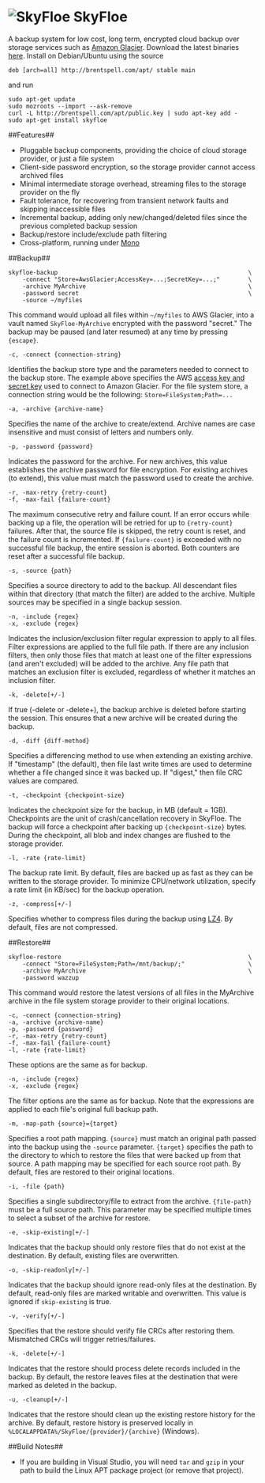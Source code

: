 ![SkyFloe](https://raw.github.com/bspell1/SkyFloe/master/SkyFloe.png) SkyFloe
=============================================================================

A backup system for low cost, long term, encrypted cloud backup over storage services such as [Amazon Glacier](http://aws.amazon.com/glacier/). Download the latest binaries [here](http://brentspell.com/download/skyfloe.zip). Install on Debian/Ubuntu using the source

    deb [arch=all] http://brentspell.com/apt/ stable main

and run

    sudo apt-get update
    sudo mozroots --import --ask-remove
    curl -L http://brentspell.com/apt/public.key | sudo apt-key add -
    sudo apt-get install skyfloe

##Features##
* Pluggable backup components, providing the choice of cloud storage provider, or just a file system
* Client-side password encryption, so the storage provider cannot access archived files
* Minimal intermediate storage overhead, streaming files to the storage provider on the fly
* Fault tolerance, for recovering from transient network faults and skipping inaccessible files
* Incremental backup, adding only new/changed/deleted files since the previous completed backup session
* Backup/restore include/exclude path filtering
* Cross-platform, running under [Mono](http://mono-project.com)

##Backup##

    skyfloe-backup                                                      \
        -connect "Store=AwsGlacier;AccessKey=...;SecretKey=...;"        \
        -archive MyArchive                                              \
        -password secret                                                \
        -source ~/myfiles

This command would upload all files within `~/myfiles` to AWS Glacier, into a vault named `SkyFloe-MyArchive` encrypted with the password "secret." The backup may be paused (and later resumed) at any time by pressing `{escape}`.

    -c, -connect {connection-string}

Identifies the backup store type and the parameters needed to connect to the backup store. The example above specifies the AWS [access key and secret key](https://portal.aws.amazon.com/gp/aws/securityCredentials) used to connect to Amazon Glacier. For the file system store, a connection string would be the following: `Store=FileSystem;Path=...`

    -a, -archive {archive-name}

Specifies the name of the archive to create/extend. Archive names are case insensitive and must consist of letters and numbers only.

    -p, -password {password}

Indicates the password for the archive. For new archives, this value establishes the archive password for file encryption. For existing archives (to extend), this value must match the password used to create the archive.

    -r, -max-retry {retry-count}
    -f, -max-fail {failure-count}

The maximum consecutive retry and failure count. If an error occurs while backing up a file, the operation will be retried for up to `{retry-count}` failures. After that, the source file is skipped, the retry count is reset, and the failure count is incremented. If `{failure-count}` is exceeded with no successful file backup, the entire session is aborted. Both counters are reset after a successful file backup.

    -s, -source {path}

Specifies a source directory to add to the backup. All descendant files within that directory (that match the filter) are added to the archive. Multiple sources may be specified in a single backup session.

    -n, -include {regex}
    -x, -exclude {regex}

Indicates the inclusion/exclusion filter regular expression to apply to all files. Filter expressions are applied to the full file path. If there are any inclusion filters, then only those files that match at least one of the filter expressions (and aren't excluded) will be added to the archive. Any file path that matches an exclusion filter is excluded, regardless of whether it matches an inclusion filter.

    -k, -delete[+/-]

If true (-delete or -delete+), the backup archive is deleted before starting the session. This ensures that a new archive will be created during the backup.

    -d, -diff {diff-method}

Specifies a differencing method to use when extending an existing archive. If "timestamp" (the default), then file last write times are used to determine whether a file changed since it was backed up. If "digest," then file CRC values are compared.

    -t, -checkpoint {checkpoint-size}

Indicates the checkpoint size for the backup, in MB (default = 1GB). Checkpoints are the unit of crash/cancellation recovery in SkyFloe. The backup will force a checkpoint after backing up `{checkpoint-size}` bytes. During the checkpoint, all blob and index changes are flushed to the storage provider.

    -l, -rate {rate-limit}

The backup rate limit. By default, files are backed up as fast as they can be written to the storage provider. To minimize CPU/network utilization, specify a rate limit (in KB/sec) for the backup operation.

    -z, -compress[+/-]

Specifies whether to compress files during the backup using [LZ4](http://code.google.com/p/lz4/). By default, files are not compressed.

##Restore##

    skyfloe-restore                                                     \
        -connect "Store=FileSystem;Path=/mnt/backup/;"                  \
        -archive MyArchive                                              \
        -password wazzup

This command would restore the latest versions of all files in the MyArchive archive in the file system storage provider to their original locations.

    -c, -connect {connection-string}
    -a, -archive {archive-name}
    -p, -password {password}
    -r, -max-retry {retry-count}
    -f, -max-fail {failure-count}
    -l, -rate {rate-limit}

These options are the same as for backup.

    -n, -include {regex}
    -x, -exclude {regex}

The filter options are the same as for backup. Note that the expressions are applied to each file's original full backup path.

    -m, -map-path {source}={target}

Specifies a root path mapping. `{source}` must match an original path passed into the backup using the `-source` parameter. `{target}` specifies the path to the directory to which to restore the files that were backed up from that source. A path mapping may be specified for each source root path. By default, files are restored to their original locations.

    -i, -file {path}

Specifies a single subdirectory/file to extract from the archive. `{file-path}` must be a full source path. This parameter may be specified multiple times to select a subset of the archive for restore.

    -e, -skip-existing[+/-]

Indicates that the backup should only restore files that do not exist at the destination. By default, existing files are overwritten.

    -o, -skip-readonly[+/-]

Indicates that the backup should ignore read-only files at the destination. By default, read-only files are marked writable and overwritten. This value is ignored if `skip-existing` is true.

    -v, -verify[+/-]

Specifies that the restore should verify file CRCs after restoring them. Mismatched CRCs will trigger retries/failures.

    -k, -delete[+/-]

Indicates that the restore should process delete records included in the backup. By default, the restore leaves files at the destination that were marked as deleted in the backup.

    -u, -cleanup[+/-]

Indicates that the restore should clean up the existing restore history for the archive. By default, restore history is preserved locally in `%LOCALAPPDATA%/SkyFloe/{provider}/{archive}` (Windows).

##Build Notes##
* If you are building in Visual Studio, you will need `tar` and `gzip` in your path to build the Linux APT package project (or remove that project).
